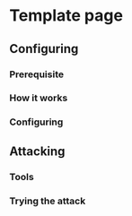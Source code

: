# Template page

## Configuring

### Prerequisite



### How it works



### Configuring



## Attacking

### Tools



### Trying the attack


